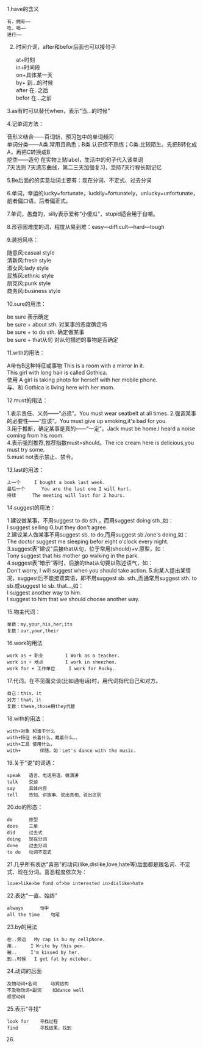 1.have的含义

    有，拥有——   
    吃，喝——   
    进行—— 

2. 时间介词，after和befor后面也可以接句子

    at+时刻  
    in+时间段  
    on+具体某一天  
    by+    到...的时候  
    after    在..之后  
    befor    在...之前  

3.as有时可以替代when，表示“当...的时候”

4.记单词方法：

  音形义结合——百词斩，预习包中的单词频闪  
  单词分类——A类.常用且熟悉；B类.认识但不熟练；C类.比较陌生。先把B转化成A，再把C转换成B  
  挖空——造句  在实物上贴label，生活中的句子代入该单词  
  7天法则   7天遗忘曲线，第二三天加强复习，坚持7天行程长期记忆  
  
5.Be后面的的实意动词主要有：现在分词、不定式、过去分词

6.单词，幸运的lucky=fortunate，luckily=fortunately，unlucky=unfortunate，前者偏口语，后者偏正式。

7.单词，愚蠢的，silly表示爱称“小傻瓜”，stupid适合用于自嘲。

8.形容困难度的词，程度从易到难：easy—difficult—hard—tough

9.装扮风格：

  随意风:casual style  
  清新风:fresh style  
  淑女风:lady style  
  民族风:ethnic style  
  朋克风:punk style  
  商务风:business style  

10.sure的用法：

  be sure   表示确定  
  be sure + about sth.    对某事的态度确定吗  
  be sure + to do sth.    确定做某事  
  be sure + that从句    对从句描述的事物是否确定
  
11.with的用法：

  A带有B这种特征或事物   This is a room with a mirror in it.  
                      This girl with long hair is called Gothica.                      
  使用    A girl is taking photo for herself with her mobile phone.  
  与、和   Gothica is living here with her mom.  
  
12.must的用法：
  
  1.表示责任、义务——“必须”。You must wear seatbelt at all times.
  2.强调某事的必要性——“应该”。You must give up smoking,it's bad for you.  
  3.用于推断，确定某事是真的——“一定”。Jack must be home.I heard a noise coming from his room.  
  4.表示强烈推荐,推荐指数must>should。The ice cream here is delicious,you must try some.  
  5.must not表示禁止、禁令。
  
13.last的用法：

	上一个     I bought a book last week.    
	最后一个      You are the last one I will hurt.    
	持续      The meeting will last for 2 hours.    
  
14.suggest的用法：

  1.建议做某事，不用suggest to do sth.，而用suggest doing sth.,如：  
      I suggest selling G,but they don't agree.  
  2.建议某人做某事不用suggest sb. to do,而用suggest sb./one's doing,如：  
      The doctor suggest me sleeping befor eight o'clock every night.  
  3.suggest表"建议"后接that从句，位于常用(should)+v.原型，如：  
      Tony suggest that his mother go walking in the park.   
  4.suggest表“暗示”等时，后接的that从句要以陈述语气，如：  
      Don't worry, I will suggest when you should take action.
  5.向某人提出某情况，suggest后不能接双宾语，即不用suggest sb. sth.,而通常用suggest sth. to sb.或suggest to sb. that...,如：  
      I suggest another way to him.    
      I suggest to him that we should choose another way.

15.物主代词：

	单数：my,your,his,her,its
	复数：our,your,their

16.work的用法

	work as + 职业		I Work as a teacher.
	work in + 地点		I work in shenzhen.
	work for + 工作单位		I work for Rocky.

17.代词，在不见面交谈(比如通电话)时，用代词指代自己和对方。

	自己：this，it
	对方：that，it
	复数：these,those用they代替

18.with的用法：

	with+对象	和谁干什么
	with+特征	长着什么，戴着什么。。
	with+工具	使用什么。
	with+		伴随，如：Let's dance with the music.

19.关于"说"的词语：
	
	speak	语言、电话用语、做演讲
	talk	交谈
	say		具体内容
	tell	告知、讲故事、说出真相、说出区别

20.do的形态：

	do		原型
	does	三单
	did		过去式
	doing	现在分词
	done	过去分词
	to do	动词不定式

21.几乎所有表达"喜恶"的动词(like,dislike,love,hate等)后面都是跟名词、不定式、现在分词。喜恶程度依次为：

	love>like>be fond of>be interested in>dislike>hate

22.表达"一直、始终"
	
	always		句中
	all the time	句尾

23.by的用法
	
	在..旁边	My cap is bu my cellphone.
	用..		I Write by this pen.
	被..		I'm kissed by her.
	到..时候	I get fat by october.

24.动词的后面

	及物动词+名词		动宾结构
	不及物动词+副词	如dance well
	感官动词

25.表示“寻找”

	look for	寻找过程
	find		寻找结果，找到

26.
	